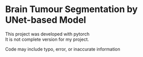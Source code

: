 # Brain Tumour Segmentation by UNet-based Model
This project was developed with pytorch  
It is not complete version for my project.

Code may include typo, error, or inaccurate information

